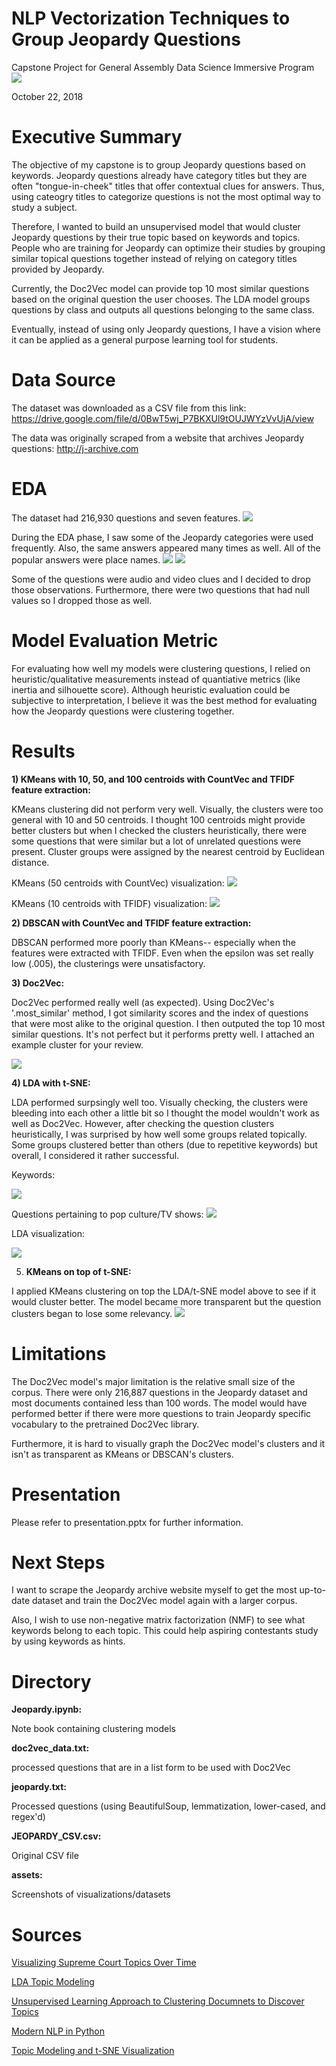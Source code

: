 # NLP Vectorization Techniques to Group Jeopardy Questions

Capstone Project for General Assembly Data Science Immersive Program
<img src = "https://git.generalassemb.ly/suhw/NLP_Jeopardy/blob/master/assets/Jeopardy.jpg">

October 22, 2018

# Executive Summary

The objective of my capstone is to group Jeopardy questions based on keywords. Jeopardy questions already have category titles but they are often "tongue-in-cheek" titles that offer contextual clues for answers.
Thus, using cateogry titles to categorize questions is not the most optimal way to study a subject.

Therefore, I wanted to build an unsupervised model that would cluster Jeopardy questions by their true topic based on keywords and topics. People who are training for Jeopardy can optimize their studies
by grouping similar topical questions together instead of relying on category titles provided by Jeopardy. 

Currently, the Doc2Vec model can provide top 10 most similar questions based on the original question the user chooses.
The LDA model groups questions by class and outputs all questions belonging to the same class.

Eventually, instead of using only Jeopardy questions, I have a vision where it can be applied as a general purpose learning tool for students.

# Data Source

The dataset was downloaded as a CSV file from this link: https://drive.google.com/file/d/0BwT5wj_P7BKXUl9tOUJWYzVvUjA/view

The data was originally scraped from a website that archives Jeopardy questions: http://j-archive.com

# EDA

The dataset had 216,930 questions and seven features.
<img src = "https://git.generalassemb.ly/suhw/NLP_Jeopardy/blob/master/assets/Screen%20Shot%202018-10-20%20at%202.41.08%20PM.png">

During the EDA phase, I saw some of the Jeopardy categories were used frequently. Also, the same answers appeared many times as well. All of the popular answers were place names.
<img src = "https://git.generalassemb.ly/suhw/NLP_Jeopardy/blob/master/assets/Question%20Categories.png">
<img src = "https://git.generalassemb.ly/suhw/NLP_Jeopardy/blob/master/assets/Answer%20Distribution.png">

Some of the questions were audio and video clues and I decided to drop those observations. Furthermore, there were two questions that had null values so I dropped those as well.

# Model Evaluation Metric

For evaluating how well my models were clustering questions, I relied on heuristic/qualitative measurements instead of quantiative metrics (like inertia and silhouette score).
Although heuristic evaluation could be subjective to interpretation, I believe it was the best method for evaluating how the Jeopardy questions were clustering together.

# Results

**1) KMeans with 10, 50, and 100 centroids with CountVec and TFIDF feature extraction:**

KMeans clustering did not perform very well. Visually, the clusters were too general with 10 and 50 centroids. I thought 100 centroids might provide better clusters but when I checked the clusters heuristically, there were some questions that were similar but a lot of unrelated questions were present.
Cluster groups were assigned by the nearest centroid by Euclidean distance.

KMeans (50 centroids with CountVec) visualization:
<img src = "https://git.generalassemb.ly/suhw/NLP_Jeopardy/blob/master/assets/Kmeans_PCA.png">

KMeans (10 centroids with TFIDF) visualization:
<img src = "https://git.generalassemb.ly/suhw/NLP_Jeopardy/blob/master/assets/KMeans10_TFIDF.png">

**2) DBSCAN with CountVec and TFIDF feature extraction:**

DBSCAN performed more poorly than KMeans-- especially when the features were extracted with TFIDF. Even when the epsilon was set really low (.005), the clusterings were unsatisfactory.

**3) Doc2Vec:**

Doc2Vec performed really well (as expected). Using Doc2Vec's '.most_similar' method, I got similarity scores and the index of questions that were most alike to the original question. I then outputed the top 10 most similar questions. It's not perfect but it performs pretty well. I attached an example cluster for your review.

<img src = "https://git.generalassemb.ly/suhw/NLP_Jeopardy/blob/master/assets/doc2vec.png">

**4) LDA with t-SNE:**

LDA performed surpsingly well too. Visually checking, the clusters were bleeding into each other a little bit so I thought the model wouldn't work as well as Doc2Vec. 
However, after checking the question clusters heuristically, I was surprised by how well some groups related topically.
Some groups clustered better than others (due to repetitive keywords) but overall, I considered it rather successful. 

Keywords:

<img src = "https://git.generalassemb.ly/suhw/NLP_Jeopardy/blob/master/assets/similar_output.png">

Questions pertaining to pop culture/TV shows:
<img src = "https://git.generalassemb.ly/suhw/NLP_Jeopardy/blob/master/assets/similar_output_pop_culture.png">

LDA visualization:

<img src = "https://git.generalassemb.ly/suhw/NLP_Jeopardy/blob/master/assets/lda%20tsne.png">

5) **KMeans on top of t-SNE:**

I applied KMeans clustering on top the LDA/t-SNE model above to see if it would cluster better. The model became more transparent but the question clusters began to lose some relevancy.
<img src = "https://git.generalassemb.ly/suhw/NLP_Jeopardy/blob/master/assets/kmeans%20tsne.png">

# Limitations

The Doc2Vec model's major limitation is the relative small size of the corpus. There were only 216,887 questions in the Jeopardy dataset and most documents contained less than 100 words. 
The model would have performed better if there were more questions to train Jeopardy specific vocabulary to the pretrained Doc2Vec library. 

Furthermore, it is hard to visually graph the Doc2Vec model's clusters and it isn't as transparent as KMeans or DBSCAN's clusters.

# Presentation
Please refer to presentation.pptx for further information.

# Next Steps

I want to scrape the Jeopardy archive website myself to get the most up-to-date dataset and train the Doc2Vec model again with a larger corpus. 

Also, I wish to use non-negative matrix factorization (NMF) to see what keywords belong to each topic. This could help aspiring contestants study by using keywords as hints.

# Directory

**Jeopardy.ipynb:**

Note book containing clustering models

**doc2vec_data.txt:**

processed questions that are in a list form to be used with Doc2Vec

**jeopardy.txt:**

Processed questions (using BeautifulSoup, lemmatization, lower-cased, and regex'd)

**JEOPARDY_CSV.csv:**

Original CSV file

**assets:**

Screenshots of visualizations/datasets

# Sources

<a href = "http://www.emilyinamillion.me/blog/2016/7/13/visualizing-supreme-court-topics-over-time">Visualizing Supreme Court Topics Over Time</a>

<a href = "https://towardsdatascience.com/topic-modeling-and-latent-dirichlet-allocation-in-python-9bf156893c24">LDA Topic Modeling</a>

<a href = "https://medium.com/ml2vec/topic-modeling-is-an-unsupervised-learning-approach-to-clustering-documents-to-discover-topics-fdfbf30e27df">Unsupervised Learning Approach to Clustering Documnets to Discover Topics</a>

<a href = "https://github.com/skipgram/modern-nlp-in-python/blob/master/executable/Modern_NLP_in_Python.ipynb">Modern NLP in Python</a>

<a href = "https://shuaiw.github.io/2016/12/22/topic-modeling-and-tsne-visualzation.html">Topic Modeling and t-SNE Visualization</a>
